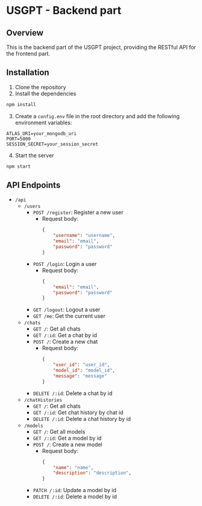 # USGPT - Backend part

## Overview
This is the backend part of the USGPT project, providing the RESTful API for the frontend part.

## Installation
1. Clone the repository
2. Install the dependencies
```bash
npm install
```
3. Create a `config.env` file in the root directory and add the following environment variables:
```
ATLAS_URI=your_mongodb_uri
PORT=5000
SESSION_SECRET=your_session_secret
```
4. Start the server
```bash
npm start
```

## API Endpoints
- `/api`
    - `/users`
        - `POST /register`: Register a new user
            - Request body:
                ```json
                {
                    "username": "username",
                    "email": "email",
                    "password": "password"
                }
                ```
        - `POST /login`: Login a user
            - Request body:
                ```json
                {
                    "email": "email",
                    "password": "password"
                }
                ```
        - `GET /logout`: Logout a user
        - `GET /me`: Get the current user
    - `/chats`
        - `GET /`: Get all chats
        - `GET /:id`: Get a chat by id
        - `POST /`: Create a new chat
            - Request body:
                ```json
                {
                    "user_id": "user_id",
                    "model_id": "model_id",
                    "message": "message"
                }
                ```
        - `DELETE /:id`: Delete a chat by id
    - `/chatHistories`
        - `GET /`: Get all chats
        - `GET /:id`: Get chat history by chat id
        - `DELETE /:id`: Delete a chat history by id
    - `/models`
        - `GET /`: Get all models
        - `GET /:id`: Get a model by id
        - `POST /`: Create a new model
            - Request body:
                ```json
                {
                    "name": "name",
                    "description": "description",
                }
                ```
        - `PATCH /:id`: Update a model by id
        - `DELETE /:id`: Delete a model by id